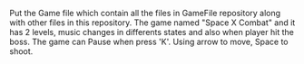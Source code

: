 Put the Game file which contain all the files in GameFile repository along with other files in this repository.
The game named "Space X Combat" and it has 2 levels, music changes in differents states and also when player hit the boss.
The game can Pause when press 'K'.
Using arrow to move, Space to shoot.
